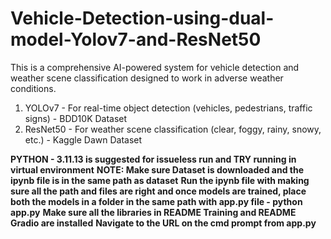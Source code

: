 # Vehicle-Detection-using-dual-model-Yolov7-and-ResNet50
This is a comprehensive AI-powered system for vehicle detection and weather scene classification designed to work in adverse weather conditions.
1. YOLOv7 - For real-time object detection (vehicles, pedestrians, traffic signs) - BDD10K Dataset
2. ResNet50 - For weather scene classification (clear, foggy, rainy, snowy, etc.) - Kaggle Dawn Dataset

**PYTHON - 3.11.13 is suggested for issueless run and TRY running in virtual environment**
**NOTE: Make sure Dataset is downloaded and the ipynb file is in the same path as dataset**
**Run the ipynb file with making sure all the path and files are right and once models are trained, place both the models in a folder in the same path with app.py file - python app.py**
**Make sure all the libraries in README Training and README Gradio are installed**
**Navigate to the URL on the cmd prompt from app.py**
